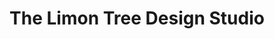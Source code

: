 ---
title: "The Limon Tree Design Studio"
url: /stony-plain/the-limon-tree-design-studio/
shop: shop
---